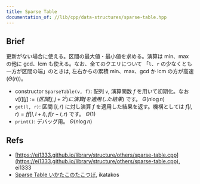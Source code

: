 ```yaml
---
title: Sparse Table
documentation_of: //lib/cpp/data-structures/sparse-table.hpp
---
```

## Brief
更新がない場合に使える。区間の最大値・最小値を求める。演算は min、max の他に gcd、lcm も使える。なお、全てのクエリについて 「`l`、`r` の少なくとも一方が区間の端」のときは, 左右からの累積 min、max、gcd か lcm の方が高速 ($\Theta(n)$)。

* constructor `SparseTable(v, f)`: 配列 `v`, 演算関数 $f$ を用いて初期化。なお $v[i][j] := (区間 [j,j+2^i) に演算 f を適用した結果)$ です。 $\Theta(n \log n)$
* `get(l, r)`: 区間 $[l, r)$ に対し演算 $f$ を適用した結果を返す。機構としては $f[l,r) = f{ f[l,l+i), f[r-i,r) }$ です。 $\Theta(1)$
* `print()`: デバッグ用。 $\Theta(n \log n)$

## Refs
* [https://ei1333.github.io/library/structure/others/sparse-table.cpp](https://ei1333.github.io/library/structure/others/sparse-table.cpp), ei1333
* [Sparse Table いかたこのたこつぼ](https://ikatakos.com/pot/programming_algorithm/data_structure/sparse_table), ikatakos

